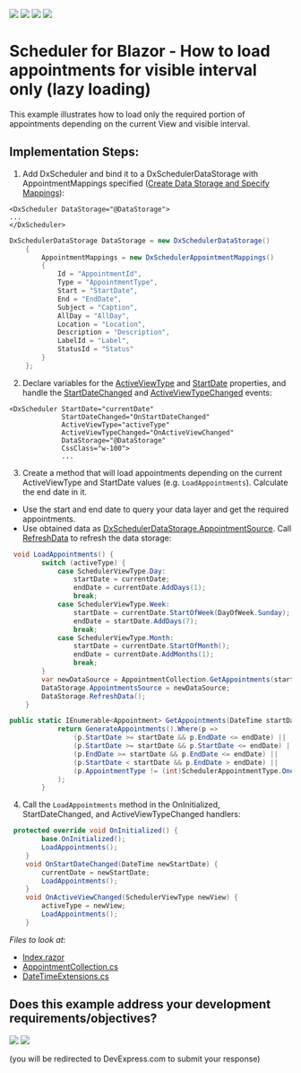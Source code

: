 <!-- default badges list -->
![](https://img.shields.io/endpoint?url=https://codecentral.devexpress.com/api/v1/VersionRange/394308797/23.1.3%2B)
[![](https://img.shields.io/badge/Open_in_DevExpress_Support_Center-FF7200?style=flat-square&logo=DevExpress&logoColor=white)](https://supportcenter.devexpress.com/ticket/details/T1020463)
[![](https://img.shields.io/badge/📖_How_to_use_DevExpress_Examples-e9f6fc?style=flat-square)](https://docs.devexpress.com/GeneralInformation/403183)
[![](https://img.shields.io/badge/💬_Leave_Feedback-feecdd?style=flat-square)](#does-this-example-address-your-development-requirementsobjectives)
<!-- default badges end -->
# Scheduler for Blazor - How to load appointments for visible interval only (lazy loading)

This example illustrates how to load only the required portion of appointments depending on the current View and visible interval. 

## Implementation Steps:
1. Add DxScheduler and bind it to a DxSchedulerDataStorage with AppointmentMappings specified ([Create Data Storage and Specify Mappings](https://docs.devexpress.com/Blazor/DevExpress.Blazor.DxSchedulerDataStorage#create-data-storage-and-specify-mappings)):
```razor
<DxScheduler DataStorage="@DataStorage">
...
</DxScheduler>
```
```cs
DxSchedulerDataStorage DataStorage = new DxSchedulerDataStorage()
    {
        AppointmentMappings = new DxSchedulerAppointmentMappings()
        {
            Id = "AppointmentId",
            Type = "AppointmentType",
            Start = "StartDate",
            End = "EndDate",
            Subject = "Caption",
            AllDay = "AllDay",
            Location = "Location",
            Description = "Description",
            LabelId = "Label",
            StatusId = "Status"
        }
    };
```
2. Declare variables for the [ActiveViewType](https://docs.devexpress.com/Blazor/DevExpress.Blazor.DxScheduler.ActiveViewType) and [StartDate](https://docs.devexpress.com/Blazor/DevExpress.Blazor.DxScheduler.StartDate) properties, and handle the [StartDateChanged](https://docs.devexpress.com/Blazor/DevExpress.Blazor.DxScheduler.StartDateChanged) and [ActiveViewTypeChanged](https://docs.devexpress.com/Blazor/DevExpress.Blazor.DxScheduler.ActiveViewTypeChanged) events:
```razor
<DxScheduler StartDate="currentDate"
             StartDateChanged="OnStartDateChanged"
             ActiveViewType="activeType"
             ActiveViewTypeChanged="OnActiveViewChanged"
             DataStorage="@DataStorage"
             CssClass="w-100">
             ...
```
3. Create a method that will load appointments depending on the current ActiveViewType and StartDate values (e.g. `LoadAppointments`). Calculate the end date in it. 
* Use the start and end date to query your data layer and get the required appointments.
* Use obtained data as [DxSchedulerDataStorage.AppointmentSource](https://docs.devexpress.com/Blazor/DevExpress.Blazor.DxSchedulerDataStorage.AppointmentsSource). Call [RefreshData](https://docs.devexpress.com/Blazor/DevExpress.Blazor.DxSchedulerDataStorage.RefreshData) to refresh the data storage:
```cs
 void LoadAppointments() {
        switch (activeType) {
            case SchedulerViewType.Day:
                startDate = currentDate;
                endDate = currentDate.AddDays(1);
                break;
            case SchedulerViewType.Week:
                startDate = currentDate.StartOfWeek(DayOfWeek.Sunday);
                endDate = startDate.AddDays(7);
                break;
            case SchedulerViewType.Month:
                startDate = currentDate.StartOfMonth();
                endDate = currentDate.AddMonths(1);
                break;
        }
        var newDataSource = AppointmentCollection.GetAppointments(startDate, endDate);
        DataStorage.AppointmentsSource = newDataSource;
        DataStorage.RefreshData();
    }
```
```cs
public static IEnumerable<Appointment> GetAppointments(DateTime startDate, DateTime endDate) {
            return GenerateAppointments().Where(p =>
                (p.StartDate >= startDate && p.EndDate <= endDate) ||       // start and end date are in the interval
                (p.StartDate >= startDate && p.StartDate <= endDate) ||     // start date is in the interval, but end date is not
                (p.EndDate >= startDate && p.EndDate <= endDate) ||         // end date is in the interval, but start date is not
                (p.StartDate < startDate && p.EndDate > endDate) ||         // appointment interval is larger than the selected interval 
                (p.AppointmentType != (int)SchedulerAppointmentType.OneTime)//always load all recurrent appointments
            );
        }
```
4. Call the `LoadAppointments` method in the OnInitialized, StartDateChanged, and ActiveViewTypeChanged handlers:
```cs
 protected override void OnInitialized() {
        base.OnInitialized();
        LoadAppointments();
    }
    void OnStartDateChanged(DateTime newStartDate) {
        currentDate = newStartDate;
        LoadAppointments();
    }
    void OnActiveViewChanged(SchedulerViewType newView) {
        activeType = newView;
        LoadAppointments();
    }
```


<!-- default file list -->
*Files to look at*:

* [Index.razor](./CS/T1019796/Pages/Index.razor)
* [AppointmentCollection.cs](./CS/T1019796/Data/AppointmentCollection.cs)
* [DateTimeExtensions.cs](./CS/T1019796/Utils/DateTimeExtensions.cs)
<!-- default file list end -->
<!-- feedback -->
## Does this example address your development requirements/objectives?

[<img src="https://www.devexpress.com/support/examples/i/yes-button.svg"/>](https://www.devexpress.com/support/examples/survey.xml?utm_source=github&utm_campaign=devexpress-blazor-scheduler-load-appointments-range&~~~was_helpful=yes) [<img src="https://www.devexpress.com/support/examples/i/no-button.svg"/>](https://www.devexpress.com/support/examples/survey.xml?utm_source=github&utm_campaign=devexpress-blazor-scheduler-load-appointments-range&~~~was_helpful=no)

(you will be redirected to DevExpress.com to submit your response)
<!-- feedback end -->
